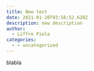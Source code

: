 ```yaml
---
title: New test
date: 2021-01-20T03:58:52.628Z
description: new description
author:
  - Liffre Piela
categories:
  - - uncategorized
---
```

blabla